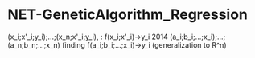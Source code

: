 # NET-GeneticAlgorithm_Regression
(x_i;x'_i;y_i);...;(x_n;x'_i;y_i), : f(x_i;x'_i)->y_i
2014
(a_i;b_i;...;x_i);...;(a_n;b_n;...;x_n) finding f(a_i;b_i;...;x_i)->y_i (generalization to R^n)

